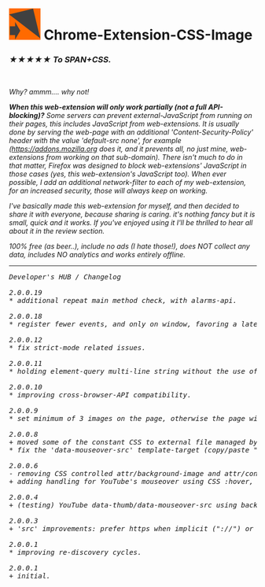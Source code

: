 <h1><img src="resources/icon.png" height="64" width="64"/> Chrome-Extension-CSS-Image</h1>

<h3><em>★★★★★ To SPAN+CSS.</h3>

<img width="0" height="0" src="resources/screenshot_1.png"/>

Why?
ammm.... why not!


<strong>When this web-extension will only work partially (not a full API-blocking)?</strong>
Some servers can prevent external-JavaScript from running on their pages, this includes JavaScript from web-extensions. It is usually done by serving the web-page with an additional 'Content-Security-Policy' header with the value 'default-src none', for example (https://addons.mozilla.org does it, and it prevents all, no just mine, web-extensions from working on that sub-domain). There isn't much to do in that matter, Firefox was designed to block web-extensions' JavaScript in those cases (yes, this web-extension's JavaScript too). When ever possible, I add an additional network-filter to each of my web-extension, for an increased security, those will always keep on working.

I've basically made this web-extension for myself, and then decided to share it with everyone, because sharing is caring. it's nothing fancy but it is small, quick and it works. If you've enjoyed using it I'll be thrilled to hear all about it in the review section. 

100% free (as beer..), include no ads (I hate those!), does NOT collect any data, includes NO analytics and works entirely offline.

<hr/>

<pre>
Developer's HUB / Changelog

2.0.0.19
* additional repeat main method check, with alarms-api.

2.0.0.18
* register fewer events, and only on window, favoring a later (bubbled) reaction.

2.0.0.12
* fix strict-mode related issues.

2.0.0.11
* holding element-query multi-line string without the use of multiline method.

2.0.0.10
* improving cross-browser-API compatibility.

2.0.0.9
* set minimum of 3 images on the page, otherwise the page will not be handled.

2.0.0.8
+ moved some of the constant CSS to external file managed by the extension.
* fix the 'data-mouseover-src' template-target (copy/paste "made it" data-thumb... :/).

2.0.0.6
- removing CSS controlled attr/background-image and attr/content w/ and w/o ::before/::after since attr(url(...)) can not be used... :(
+ adding handling for YouTube's mouseover using CSS :hover, by writing an additional rule for overriding (properly) the image, while ':hover' to the WebP/"animated gif" resource. Cool!

2.0.0.4
+ (testing) YouTube data-thumb/data-mouseover-src using background-image/attr without (for now) :after/background-image/attr  or classic :after/content/attr combination.

2.0.0.3
+ 'src' improvements: prefer https when implicit ("://") or a secure-domain, YouTube: use data-thumb.

2.0.0.1
* improving re-discovery cycles.

2.0.0.1
+ initial.
</pre>

<br/>

<!-- <a href="https://paypal.me/e1adkarak0"><img src="https://www.paypalobjects.com/webstatic/mktg/Logo/pp-logo-100px.png" alt="PayPal Donation"></a> -->